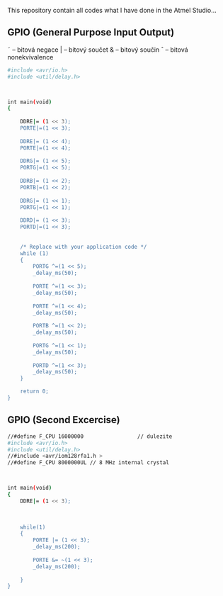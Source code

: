 This repository contain all codes what I have done in the Atmel Studio...

## GPIO (General Purpose Input Output)

˜ – bitová negace
| – bitový součet
& – bitový součin
ˆ – bitová nonekvivalence


```sh
#include <avr/io.h>
#include <util/delay.h>



int main(void)
{
		
	DDRE|= (1 << 3);
	PORTE|=(1 << 3);
	
	DDRE|= (1 << 4);
	PORTE|=(1 << 4);
	
	DDRG|= (1 << 5);
	PORTG|=(1 << 5);
	
	DDRB|= (1 << 2);
	PORTB|=(1 << 2);
	
	DDRG|= (1 << 1);
	PORTG|=(1 << 1);
	
	DDRD|= (1 << 3);
	PORTD|=(1 << 3);
	
		
	/* Replace with your application code */
	while (1)
	{
		PORTG ^=(1 << 5);
		_delay_ms(50);
		
		PORTE ^=(1 << 3);
		_delay_ms(50);
		
		PORTE ^=(1 << 4);
		_delay_ms(50);
		
		PORTB ^=(1 << 2);
		_delay_ms(50);
		
		PORTG ^=(1 << 1);
		_delay_ms(50);
		
		PORTD ^=(1 << 3);
		_delay_ms(50);
	}

	return 0;
}

```

## GPIO (Second Excercise)

```sh
//#define F_CPU 16000000                 // dulezite
#include <avr/io.h>
#include <util/delay.h>
//#include <avr/iom128rfa1.h >
//#define F_CPU 8000000UL // 8 MHz internal crystal



int main(void)
{
	DDRE|= (1 << 3);
	

	
	while(1)
	{
		PORTE |= (1 << 3);
		_delay_ms(200);
		
		PORTE &= ~(1 << 3);
		_delay_ms(200);		
		
	}
}

```
